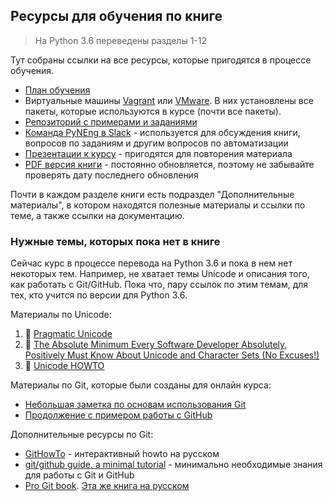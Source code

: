 ## Ресурсы для обучения по книге

> На Python 3.6 переведены разделы 1-12

Тут собраны ссылки на все ресурсы, которые пригодятся в процессе обучения.


* [План обучения](schedule.md)
* Виртуальные машины [Vagrant](https://github.com/natenka/PyNEng/tree/master/exercises/vm/vagrant.md) или [VMware](https://github.com/natenka/PyNEng/tree/master/exercises/vm/vmware.md). В них установлены все пакеты, которые используются в курсе (почти все пакеты).
* [Репозиторий с примерами и заданиями](https://github.com/natenka/pyneng-examples-exercises/tree/python3)
* [Команда PyNEng в Slack](https://pyneng-slack.herokuapp.com/) - используется для обсуждения книги, вопросов по заданиям и другим вопросов по автоматизации
* [Презентации к курсу](https://github.com/natenka/pyneng-slides) - пригодятся для повторения материала
* [PDF версия книги](https://github.com/pyneng/pyneng-online-jun-jul-2017/blob/master/pyneng-book/pyneng_book_python3.6.pdf) - постоянно обновляется, поэтому не забывайте проверять дату последнего обновления


Почти в каждом разделе книги есть подраздел "Дополнительные материалы", в котором находятся полезные материалы и ссылки по теме, а также ссылки на документацию.


### Нужные темы, которых пока нет в книге

Сейчас курс в процессе перевода на Python 3.6 и пока в нем нет некоторых тем. Например, не хватает темы Unicode и описания того, как работать с Git/GitHub. Пока что, пару ссылок по этим темам, для тех, кто учится по версии для Python 3.6.

Материалы по Unicode:

1.  &#128013; [Pragmatic Unicode](https://nedbatchelder.com/text/unipain.html)
2.  &#129417; [The Absolute Minimum Every Software Developer Absolutely, Positively Must Know About Unicode and Character Sets (No Excuses!)](https://www.joelonsoftware.com/2003/10/08/the-absolute-minimum-every-software-developer-absolutely-positively-must-know-about-unicode-and-character-sets-no-excuses/)
3.  &#128013; [Unicode HOWTO](https://docs.python.org/3/howto/unicode.html)

Материалы по Git, которые были созданы для онлайн курса:

* [Небольшая заметка по основам использования Git](https://pyneng.github.io/docs/git-basics/)
* [Продолжение с примером работы с GitHub](https://pyneng.github.io/docs/git-github-course/)

Дополнительные ресурсы по Git:

* [GitHowTo](https://githowto.com/ru) - интерактивный howto на русском
* [git/github guide. a minimal tutorial](http://kbroman.org/github_tutorial/) - минимально необходимые знания для работы с Git и GitHub
* [Pro Git book](https://git-scm.com/book/en/v2/). [Эта же книга на русском](https://git-scm.com/book/ru/v2)


